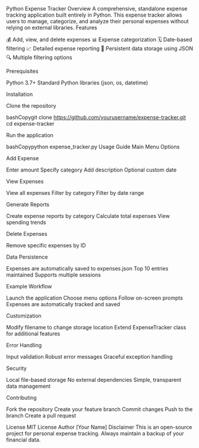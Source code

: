 Python Expense Tracker
Overview
A comprehensive, standalone expense tracking application built entirely in Python. This expense tracker allows users to manage, categorize, and analyze their personal expenses without relying on external libraries.
Features

💰 Add, view, and delete expenses
📊 Expense categorization
🗓️ Date-based filtering
📈 Detailed expense reporting
💾 Persistent data storage using JSON
🔍 Multiple filtering options

Prerequisites

Python 3.7+
Standard Python libraries (json, os, datetime)

Installation

Clone the repository

bashCopygit clone https://github.com/yourusername/expense-tracker.git
cd expense-tracker

Run the application

bashCopypython expense_tracker.py
Usage Guide
Main Menu Options

Add Expense

Enter amount
Specify category
Add description
Optional custom date


View Expenses

View all expenses
Filter by category
Filter by date range


Generate Reports

Create expense reports by category
Calculate total expenses
View spending trends


Delete Expenses

Remove specific expenses by ID



Data Persistence

Expenses are automatically saved to expenses.json
Top 10 entries maintained
Supports multiple sessions

Example Workflow

Launch the application
Choose menu options
Follow on-screen prompts
Expenses are automatically tracked and saved

Customization

Modify filename to change storage location
Extend ExpenseTracker class for additional features

Error Handling

Input validation
Robust error messages
Graceful exception handling

Security

Local file-based storage
No external dependencies
Simple, transparent data management

Contributing

Fork the repository
Create your feature branch
Commit changes
Push to the branch
Create a pull request

License
MIT License
Author
[Your Name]
Disclaimer
This is an open-source project for personal expense tracking. Always maintain a backup of your financial data.
